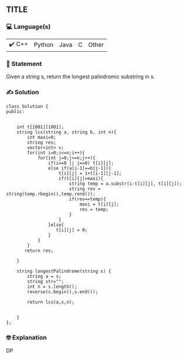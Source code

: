 ## TITLE

### 💻 Language(s)

<table>
    <tr>
        <td>✔️ C++</td>
        <td>  Python</td>
        <td>  Java</td>
        <td>  C</td>
        <td>  Other</td>
    </tr>
</table>

<!-- ### Question Plaform
(If platform is miscellaneous)
✔️AtCoder
Topcoder
SPOJ
-->

### 📖 Statement

Given a string s, return the longest palindromic substring in s.

### ✍️ Solution

```
class Solution {
public:
    
    
    int t[1001][1001];
    string lcs(string a, string b, int n){
        int maxi=0;
        string res;
        vector<int> v;
        for(int i=0;i<=n;i++){
            for(int j=0;j<=n;j++){
                if(i==0 || j==0) t[i][j];
                else if(a[i-1]==b[j-1]){
                    t[i][j] = 1+t[i-1][j-1];
                    if(t[i][j]>maxi){
                        string temp = a.substr(i-t[i][j], t[i][j]);
                        string rev = string(temp.rbegin(),temp.rend());
                        if(rev==temp){
                            maxi = t[i][j];
                            res = temp;
                        }
                    }
                }else{
                   t[i][j] = 0;
                }
            }
        }
       return res;
        
    }
    
    string longestPalindrome(string s) {
        string a = s;
        string str="";
        int n = s.length();
        reverse(s.begin(),s.end());
        
        return lcs(a,s,n);
     
        
    }
};
```

### 🤓 Explanation

DP
